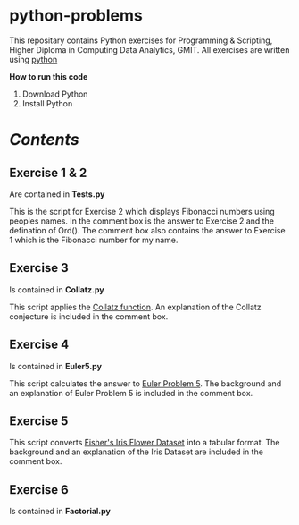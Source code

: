 # python-problems
This repositary contains Python exercises for Programming & Scripting, Higher Diploma in Computing Data Analytics, GMIT.
All exercises are written using [python](https://www.python.org/)

**How to run this code**
1. Download Python
2. Install Python

# *Contents*

## Exercise 1 & 2
Are contained in **Tests.py**

This is the script for Exercise 2 which displays Fibonacci numbers using peoples names.
In the comment box is the answer to Exercise 2 and the defination of Ord().
The comment box also contains the answer to Exercise 1 which is the Fibonacci number for my name.

## Exercise 3
Is contained in **Collatz.py**

This script applies the [Collatz function](https://en.wikipedia.org/wiki/Collatz_conjecture).  An explanation of the Collatz conjecture is included in the comment box.

## Exercise 4
Is contained in **Euler5.py**

This script calculates the answer to [Euler Problem 5](https://projecteuler.net/problem=5).  The background and an explanation of Euler Problem 5 is included in the comment box. 

## Exercise 5
This script converts [Fisher's Iris Flower Dataset](https://en.wikipedia.org/wiki/Iris_flower_data_set) into a tabular format.  The background and an explanation of the Iris Dataset are included in the comment box.


## Exercise 6
Is contained in **Factorial.py**

